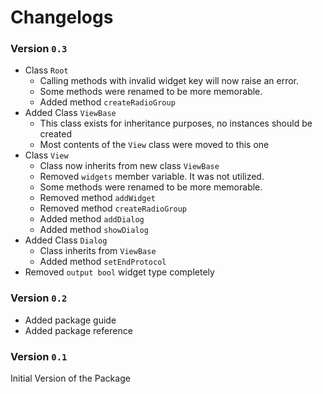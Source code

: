 # Changelogs

### Version `0.3`
- Class `Root`
    - Calling methods with invalid widget key will now raise an error.
    - Some methods were renamed to be more memorable.
    - Added method `createRadioGroup`
- Added Class `ViewBase`
    - This class exists for inheritance purposes, no instances should be created
    - Most contents of the `View` class were moved to this one
- Class `View`
    - Class now inherits from new class `ViewBase`
    - Removed `widgets` member variable. It was not utilized.
    - Some methods were renamed to be more memorable.
    - Removed method `addWidget`
    - Removed method `createRadioGroup`
    - Added method `addDialog`
    - Added method `showDialog`
- Added Class `Dialog`
    - Class inherits from `ViewBase`
    - Added method `setEndProtocol`
- Removed `output bool` widget type completely

### Version `0.2`
- Added package guide
- Added package reference

### Version `0.1`
Initial Version of the Package
